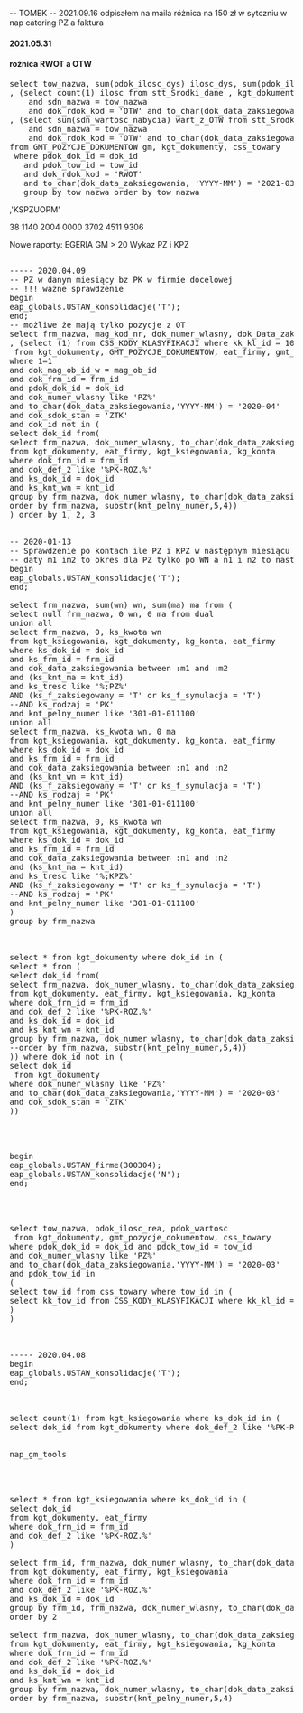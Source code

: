 -- TOMEK
-- 2021.09.16 odpisałem na maila różnica na 150 zł w sytczniu w nap catering PZ a faktura 

#### 2021.05.31
#### rożnica RWOT a OTW
<pre>
select tow_nazwa, sum(pdok_ilosc_dys) ilosc_dys, sum(pdok_ilosc_rea) ilosc_rea, sum(pdok_wartosc) wart_z_RWOT
, (select count(1) ilosc from stt_Srodki_dane , kgt_dokumenty where dok_sdn_s_id = sdn_s_id and dok_sdn_id = sdn_id
    and sdn_nazwa = tow_nazwa
    and dok_rdok_kod = 'OTW' and to_char(dok_data_zaksiegowania, 'YYYY-MM') = '2021-03') ilosc_OTW
, (select sum(sdn_wartosc_nabycia) wart_z_OTW from stt_Srodki_dane , kgt_dokumenty where dok_sdn_s_id = sdn_s_id and dok_sdn_id = sdn_id
    and sdn_nazwa = tow_nazwa
    and dok_rdok_kod = 'OTW' and to_char(dok_data_zaksiegowania, 'YYYY-MM') = '2021-03') wart_z_OTW    
from GMT_POZYCJE_DOKUMENTOW gm, kgt_dokumenty, css_towary 
 where pdok_dok_id = dok_id
   and pdok_tow_id = tow_id
   and dok_rdok_kod = 'RWOT'
   and to_char(dok_data_zaksiegowania, 'YYYY-MM') = '2021-03' 
   group by tow_nazwa order by tow_nazwa
</pre>

,'KSPZUOPM'

38 1140 2004 0000 3702 4511 9306

Nowe raporty:
EGERIA GM > 20 Wykaz PZ i KPZ

<pre>

----- 2020.04.09
-- PZ w danym miesiący bz PK w firmie docelowej
-- !!! ważne sprawdzenie 
begin
eap_globals.USTAW_konsolidacje('T');
end;
-- możliwe że mają tylko pozycje z OT
select frm_nazwa, mag_kod_nr, dok_numer_wlasny, dok_Data_zaksiegowania, pdok_tow_id, pdok_wartosc
, (select (1) from CSS_KODY_KLASYFIKACJI where kk_kl_id = 100061 and kk_tow_id = pdok_tow_id) czy_ST
 from kgt_dokumenty, GMT_POZYCJE_DOKUMENTOW, eat_firmy, gmt_magazyny
where 1=1
and dok_mag_ob_id_w = mag_ob_id
and dok_frm_id = frm_id
and pdok_dok_id = dok_id
and dok_numer_wlasny like 'PZ%'
and to_char(dok_data_zaksiegowania,'YYYY-MM') = '2020-04'
and dok_sdok_stan = 'ZTK'
and dok_id not in (
select dok_id from(
select frm_nazwa, dok_numer_wlasny, to_char(dok_data_zaksiegowania, 'YYYY-MM') okres, substr(knt_pelny_numer,5,4) sk_kod, sum(ks_kwota), substr(ks_tresc, 0,  Instr(ks_tresc, ';')-1) dok_id
from kgt_dokumenty, eat_firmy, kgt_ksiegowania, kg_konta  
where dok_frm_id = frm_id
and dok_def_2 like '%PK-ROZ.%'
and ks_dok_id = dok_id
and ks_knt_wn = knt_id
group by frm_nazwa, dok_numer_wlasny, to_char(dok_data_zaksiegowania, 'YYYY-MM'), substr(knt_pelny_numer,5,4), ks_tresc
order by frm_nazwa, substr(knt_pelny_numer,5,4))
) order by 1, 2, 3


-- 2020-01-13
-- Sprawdzenie po kontach ile PZ i KPZ w następnym miesiącu po MA i jak wgrał faktury Tomek po WN
-- daty m1 im2 to okres dla PZ tylko po WN a n1 i n2 to następny okres dla KPZ i faktury
begin
eap_globals.USTAW_konsolidacje('T');
end;

select frm_nazwa, sum(wn) wn, sum(ma) ma from (
select null frm_nazwa, 0 wn, 0 ma from dual 
union all
select frm_nazwa, 0, ks_kwota wn  
from kgt_ksiegowania, kgt_dokumenty, kg_konta, eat_firmy
where ks_dok_id = dok_id
and ks_frm_id = frm_id
and dok_data_zaksiegowania between :m1 and :m2
and (ks_knt_ma = knt_id)
and ks_tresc like '%;PZ%'
AND (ks_f_zaksiegowany = 'T' or ks_f_symulacja = 'T')
--AND ks_rodzaj = 'PK'
and knt_pelny_numer like '301-01-011100'
union all
select frm_nazwa, ks_kwota wn, 0 ma  
from kgt_ksiegowania, kgt_dokumenty, kg_konta, eat_firmy
where ks_dok_id = dok_id
and ks_frm_id = frm_id
and dok_data_zaksiegowania between :n1 and :n2
and (ks_knt_wn = knt_id)
AND (ks_f_zaksiegowany = 'T' or ks_f_symulacja = 'T')
--AND ks_rodzaj = 'PK'
and knt_pelny_numer like '301-01-011100'
union all
select frm_nazwa, 0, ks_kwota wn  
from kgt_ksiegowania, kgt_dokumenty, kg_konta, eat_firmy
where ks_dok_id = dok_id
and ks_frm_id = frm_id
and dok_data_zaksiegowania between :n1 and :n2
and (ks_knt_ma = knt_id)
and ks_tresc like '%;KPZ%'
AND (ks_f_zaksiegowany = 'T' or ks_f_symulacja = 'T')
--AND ks_rodzaj = 'PK'
and knt_pelny_numer like '301-01-011100'
)
group by frm_nazwa



select * from kgt_dokumenty where dok_id in (
select * from (
select dok_id from(
select frm_nazwa, dok_numer_wlasny, to_char(dok_data_zaksiegowania, 'YYYY-MM') okres, substr(knt_pelny_numer,5,4) sk_kod, sum(ks_kwota), substr(ks_tresc, 0,  Instr(ks_tresc, ';')-1) dok_id
from kgt_dokumenty, eat_firmy, kgt_ksiegowania, kg_konta  
where dok_frm_id = frm_id
and dok_def_2 like '%PK-ROZ.%'
and ks_dok_id = dok_id
and ks_knt_wn = knt_id
group by frm_nazwa, dok_numer_wlasny, to_char(dok_data_zaksiegowania, 'YYYY-MM'), substr(knt_pelny_numer,5,4), ks_tresc
--order by frm_nazwa, substr(knt_pelny_numer,5,4))
)) where dok_id not in (
select dok_id
 from kgt_dokumenty
where dok_numer_wlasny like 'PZ%'
and to_char(dok_data_zaksiegowania,'YYYY-MM') = '2020-03'
and dok_sdok_stan = 'ZTK'
))




begin
eap_globals.USTAW_firme(300304);
eap_globals.USTAW_konsolidacje('N');
end;




select tow_nazwa, pdok_ilosc_rea, pdok_wartosc 
 from kgt_dokumenty, gmt_pozycje_dokumentow, css_towary
where pdok_dok_id = dok_id and pdok_tow_id = tow_id
and dok_numer_wlasny like 'PZ%'
and to_char(dok_data_zaksiegowania,'YYYY-MM') = '2020-03'
and pdok_tow_id in
(
select tow_id from css_towary where tow_id in (
select kk_tow_id from CSS_KODY_KLASYFIKACJI where kk_kl_id = 100061
)
)



----- 2020.04.08
begin
eap_globals.USTAW_konsolidacje('T');
end;



select count(1) from kgt_ksiegowania where ks_dok_id in (
select dok_id from kgt_dokumenty where dok_def_2 like '%PK-ROZ%')


nap_gm_tools




select * from kgt_ksiegowania where ks_dok_id in (
select dok_id
from kgt_dokumenty, eat_firmy  
where dok_frm_id = frm_id
and dok_def_2 like '%PK-ROZ.%'
)

select frm_id, frm_nazwa, dok_numer_wlasny, to_char(dok_data_zaksiegowania, 'YYYY-MM') okres, count(1)
from kgt_dokumenty, eat_firmy, kgt_ksiegowania
where dok_frm_id = frm_id
and dok_def_2 like '%PK-ROZ.%'
and ks_dok_id = dok_id
group by frm_id, frm_nazwa, dok_numer_wlasny, to_char(dok_data_zaksiegowania, 'YYYY-MM') 
order by 2

select frm_nazwa, dok_numer_wlasny, to_char(dok_data_zaksiegowania, 'YYYY-MM') okres, substr(knt_pelny_numer,5,4) sk_kod, sum(ks_kwota)
from kgt_dokumenty, eat_firmy, kgt_ksiegowania, kg_konta  
where dok_frm_id = frm_id
and dok_def_2 like '%PK-ROZ.%'
and ks_dok_id = dok_id
and ks_knt_wn = knt_id
group by frm_nazwa, dok_numer_wlasny, to_char(dok_data_zaksiegowania, 'YYYY-MM'), substr(knt_pelny_numer,5,4) 
order by frm_nazwa, substr(knt_pelny_numer,5,4)

</pre>
